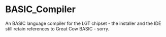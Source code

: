# BASIC_Compiler
An BASIC language compiler for the LGT chipset - the installer and the IDE still retain references to Great Cow BASIC - sorry.
